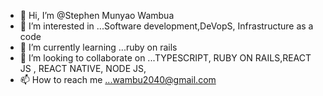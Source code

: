 - 👋 Hi, I’m @Stephen Munyao Wambua
- 👀 I’m interested in ...Software development,DeVopS, Infrastructure as a code
- 🌱 I’m currently learning ...ruby on rails
- 💞️ I’m looking to collaborate on ...TYPESCRIPT, RUBY ON RAILS,REACT JS , REACT NATIVE, NODE JS,
- 📫 How to reach me ...wambu2040@gmail.com

<!---
steve2030/steve2030 is a ✨ special ✨ repository because its `README.md` (this file) appears on your GitHub profile.
You can click the Preview link to take a look at your changes.
--->


